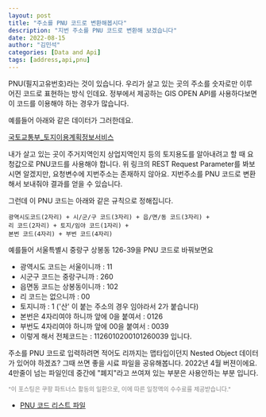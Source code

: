 ```yaml
---
layout: post
title: "주소를 PNU 코드로 변환해봅시다"
description: "지번 주소를 PNU 코드로 변환해 보겠습니다"
date: 2022-08-15
author: "김민석"
categories: [Data and Api]
tags: [address,api,pnu]
---
```

PNU(필지고유번호)라는 것이 있습니다. 
우리가 살고 있는 곳의 주소를 숫자로만 이루어진 코드로 표현하는 방식 인데요.
정부에서 제공하는 GIS OPEN API를 사용하다보면 이 코드를 이용해야 하는 경우가 많습니다.

예를들어 아래와 같은 데이터가 그러한데요.

[국토교통부_토지이용계획정보서비스](https://www.data.go.kr/data/15056930/openapi.do)

내가 살고 있는 곳이 주거지역인지 상업지역인지 등의 토지용도를 알아내려고 할 때 요청값으로 PNU코드를 사용해야 합니다. 
위 링크의 REST Request Parameter를 봐보시면 알겠지만, 요청변수에 지번주소는 존재하지 않아요.
지번주소를 PNU 코드로 변환해서 보내줘야 결과를 얻을 수 있습니다.

그런데 이 PNU 코드는 아래와 같은 규칙으로 정해집니다.

```
광역시도코드(2자리) + 시/군/구 코드(3자리) + 읍/면/동 코드(3자리) + 
리 코드(2자리) + 토지/임야 코드(1자리) + 
본번 코드(4자리) + 부번 코드(4자리)
``` 

예를들어 서울특별시 중랑구 상봉동 126-39을 PNU 코드로 바꿔보면요
- 광역시도 코드는 서울이니까 : 11
- 시군구 코드는 중랑구니까 : 260
- 읍면동 코드는 상봉동이니까 : 102
- 리 코드는 없으니까 : 00
- 토지니까 : 1 ('산' 이 붙는 주소의 경우 임야라서 2가 붙습니다)
- 본번은 4자리여야 하니까 앞에 0을 붙여서 : 0126
- 부번도 4자리여야 하니까 앞에 00을 붙여서 : 0039
- 이렇게 해서 전체코드는 : 1126010200101260039 입니다.

주소를 PNU 코드로 입력하려면 적어도 리까지는 맵타입이던지 Nested Object 데이터가 있어야 하겠죠?
그때 쓰면 좋을 시료 파일을 공유해봅니다. 2022년 4월 버젼이에요. 4만줄이 넘는 파일인데 중간에 "폐지"라고 
쓰여져 있는 부분은 사용안하는 부분 입니다.

<div class="kakao-adfit-content">
    <a href="https://link.coupang.com/a/bmKWqB" onclick="showCode()" target="_blank" referrerpolicy="unsafe-url"><img src="https://image13.coupangcdn.com/image/affiliate/event/promotion/2024/01/02/d5891507add7003701108894118c8393.png" alt=""></a>
    <div style="font-size: 9pt; color: #838383">"이 포스팅은 쿠팡 파트너스 활동의 일환으로, 이에 따른 일정액의 수수료를 제공받습니다."</div>
</div>

- [PNU 코드 리스트 파일](https://reddol18.github.io/dev5min/images/20220815/1/pnus.txt)


